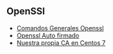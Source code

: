 ## OpenSSl


* [Comandos Generales Openssl](guia/comandosgenerales.rst)
* [Openssl Auto firmado](guia/Autofirmado.rst)
* [Nuestra propia CA en Centos 7](guia/cacentos7.rst)



